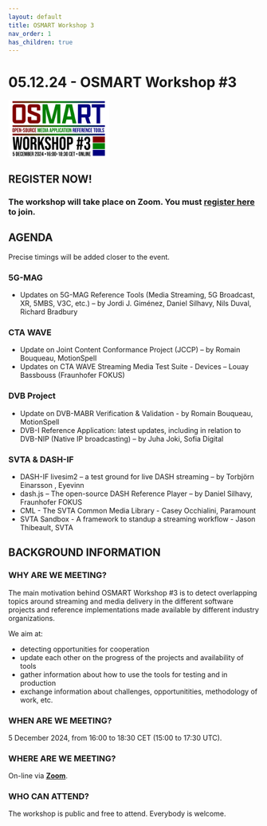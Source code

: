 ```yaml
---
layout: default
title: OSMART Workshop 3
nav_order: 1
has_children: true
---
```


# 05.12.24 - OSMART Workshop #3

<img src="../assets/images/osmart3.jpg" alt="Workshop logo" width="40%"/>

## REGISTER NOW!
### The workshop will take place on Zoom. You must **[register here](https://us06web.zoom.us/meeting/register/tZIpde-hqjgjH9Q7i_au6ixY2__3vWIybWvm)** to join.

## AGENDA

Precise timings will be added closer to the event.

### 5G-MAG
* Updates on 5G-MAG Reference Tools (Media Streaming, 5G Broadcast, XR, 5MBS, V3C, etc.) – by Jordi J. Giménez, Daniel Silhavy, Nils Duval, Richard Bradbury

### CTA WAVE
* Update on Joint Content Conformance Project (JCCP) – by Romain Bouqueau, MotionSpell
* Updates on CTA WAVE Streaming Media Test Suite - Devices – Louay Bassbouss (Fraunhofer FOKUS) 

### DVB Project
* Update on DVB-MABR Verification & Validation - by Romain Bouqueau, MotionSpell
* DVB-I Reference Application: latest updates, including in relation to DVB-NIP (Native IP broadcasting) – by Juha Joki, Sofia Digital

### SVTA & DASH-IF
* DASH-IF livesim2 – a test ground for live DASH streaming – by Torbjörn Einarsson , Eyevinn
* dash.js – The open-source DASH Reference Player – by Daniel Silhavy, Fraunhofer FOKUS 
* CML - The SVTA Common Media Library - Casey Occhialini, Paramount 
* SVTA Sandbox - A framework to standup a streaming workflow - Jason Thibeault, SVTA

## BACKGROUND INFORMATION

### WHY ARE WE MEETING?
The main motivation behind OSMART Workshop #3 is to detect overlapping topics around streaming and media delivery in the different software projects and reference implementations made available by different industry organizations.

We aim at:
* detecting opportunities for cooperation
* update each other on the progress of the projects and availability of tools
* gather information about how to use the tools for testing and in production
* exchange information about challenges, opportunitities, methodology of work, etc.

### WHEN ARE WE MEETING?
5 December 2024, from 16:00 to 18:30 CET (15:00 to 17:30 UTC).

### WHERE ARE WE MEETING?
On-line via **[Zoom](https://us06web.zoom.us/meeting/register/tZIpde-hqjgjH9Q7i_au6ixY2__3vWIybWvm)**.

### WHO CAN ATTEND?
The workshop is public and free to attend. Everybody is welcome.


